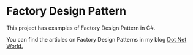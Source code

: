 # Factory Design Pattern
<p>This project has examples of Factory Design Pattern in C#.</p>
<p>You can find the articles on Factory Design Patterns in my blog <a href='https://manish4dotnet.blogspot.com/2023/10/design-pattern-factory-design-pattern.html'>Dot Net World.</a></p>
